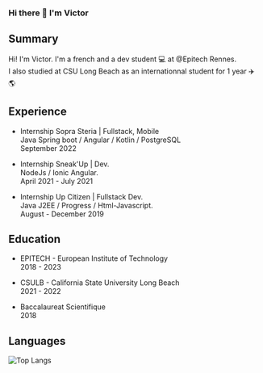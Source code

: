 ### Hi there 👋 I'm Victor

## Summary
Hi! I'm Victor. I'm a french and a dev student :computer: at @Epitech Rennes.  
I also studied at CSU Long Beach as an internationnal student for 1 year :airplane: :earth_americas:  

## Experience

* Internship Sopra Steria | Fullstack, Mobile  
Java Spring boot / Angular / Kotlin / PostgreSQL  
September 2022

* Internship Sneak'Up | Dev.  
NodeJs / Ionic Angular.  
April 2021 - July 2021  

* Internship Up Citizen | Fullstack Dev.   
Java J2EE / Progress / Html-Javascript.  
August - December 2019  


## Education

* EPITECH - European Institute of Technology  
2018 - 2023  

* CSULB - California State University Long Beach  
2021 - 2022 
  
*   Baccalaureat Scientifique  
2018 

## Languages 
![Top Langs](https://github-readme-stats.vercel.app/api/top-langs/?username=Dleyzzex&theme=graywhite&layout=compact&langs_count=6)
